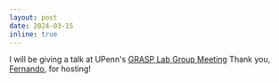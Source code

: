 ```yaml
---
layout: post
date: 2024-03-15
inline: true
---
```


I will be giving a talk at UPenn's [GRASP Lab Group Meeting](https://www.grasp.upenn.edu/innovation-engagement/grasp-at-perch/) Thank you, [Fernando](https://fcladera.com/), for hosting!